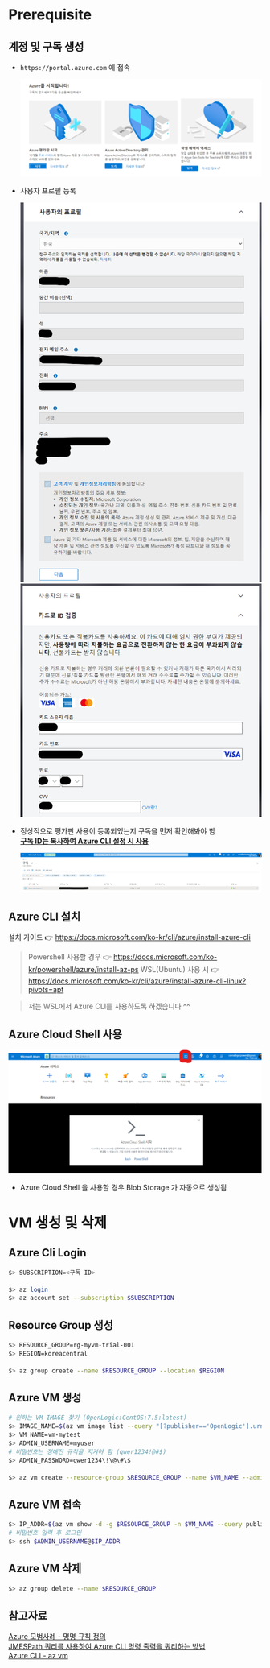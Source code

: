 # Prerequisite

## 계정 및 구독 생성

- `https://portal.azure.com` 에 접속

  ![Azure 평가판 시작](./images/Cloud_Azure/0.png)

- 사용자 프로필 등록

  ![사용자 프로필 등록](./images/Cloud_Azure/1.png)
  ![사용자 프로필 등록](./images/Cloud_Azure/2.png)

- 정상적으로 평가판 사용이 등록되었는지 구독을 먼저 확인해봐야 함  
  <u>**구독 ID는 복사하여 Azure CLI 설정 시 사용**</u>

  ![구독 확인](./images/Cloud_Azure/3.png)

## Azure CLI 설치

설치 가이드 👉 https://docs.microsoft.com/ko-kr/cli/azure/install-azure-cli

> Powershell 사용할 경우 👉 https://docs.microsoft.com/ko-kr/powershell/azure/install-az-ps
> WSL(Ubuntu) 사용 시 👉 https://docs.microsoft.com/ko-kr/cli/azure/install-azure-cli-linux?pivots=apt

> 저는 WSL에서 Azure CLI를 사용하도록 하겠습니다 ^^

## Azure Cloud Shell 사용

![Cloud Shell](./images/Cloud_Azure/5.png)

- Azure Cloud Shell 을 사용할 경우 Blob Storage 가 자동으로 생성됨

# VM 생성 및 삭제

## Azure Cli Login

```bash
$> SUBSCRIPTION=<구독 ID>

$> az login
$> az account set --subscription $SUBSCRIPTION
```

## Resource Group 생성

```bash
$> RESOURCE_GROUP=rg-myvm-trial-001
$> REGION=koreacentral

$> az group create --name $RESOURCE_GROUP --location $REGION
```

## Azure VM 생성

```bash
# 원하는 VM IMAGE 찾기 (OpenLogic:CentOS:7.5:latest)
$> IMAGE_NAME=$(az vm image list --query "[?publisher=='OpenLogic'].urn && [?contains(sku,'7.5')].urn" --output tsv | tr -d "\n\r")
$> VM_NAME=vm-mytest
$> ADMIN_USERNAME=myuser
# 비밀번호는 정해진 규칙을 지켜야 함 (qwer1234!@#$)
$> ADMIN_PASSWORD=qwer1234\!\@\#\$

$> az vm create --resource-group $RESOURCE_GROUP --name $VM_NAME --admin-username $ADMIN_USERNAME --admin-password $ADMIN_PASSWORD --authentication-type password --image $IMAGE_NAME
```

## Azure VM 접속

```bash
$> IP_ADDR=$(az vm show -d -g $RESOURCE_GROUP -n $VM_NAME --query publicIps -o tsv | tr -d "\n\r")
# 비밀번호 입력 후 로그인
$> ssh $ADMIN_USERNAME@$IP_ADDR
```

## Azure VM 삭제

```bash
$> az group delete --name $RESOURCE_GROUP
```

## 참고자료

[Azure 모범사례 - 명명 규칙 정의](https://docs.microsoft.com/ko-kr/azure/cloud-adoption-framework/ready/azure-best-practices/resource-naming)  
[JMESPath 쿼리를 사용하여 Azure CLI 명령 출력을 쿼리하는 방법](https://docs.microsoft.com/ko-kr/cli/azure/query-azure-cli)  
[Azure CLI - az vm](https://docs.microsoft.com/ko-kr/cli/azure/vm?view=azure-cli-latest)
